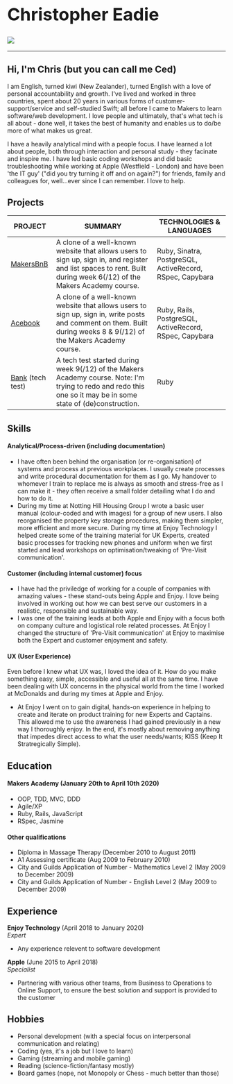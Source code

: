 <h1 style="font-size: 40px;" align="left">Christopher Eadie</h1>

<a href="www.linkedin.com/in/christopher-eadie" target="_blank" >![](https://img.shields.io/badge/LinkedIn-blue?logo=linkedin)</a>
<a href="hhttps://sourcerer.io/saidbyced"><img src="https://img.shields.io/badge/JavaScript-26%20commits-blue.svg" alt=""></a>
<a href="https://sourcerer.io/saidbyced"><img src="https://img.shields.io/badge/CSS-57%20commits-green.svg" alt=""></a>
<a href="https://sourcerer.io/saidbyced"><img src="https://img.shields.io/badge/HTML-46%20commits-yellow.svg" alt=""></a>
<a href="https://sourcerer.io/saidbyced"><img src="https://img.shields.io/badge/Ruby-143%20commits-red.svg" alt=""></a>
<a href="https://sourcerer.io/saidbyced"><img src="https://img.shields.io/badge/SQL-5%20commits-orange.svg" alt=""></a>

---

## Hi, I'm Chris (but you can call me Ced)

I am English, turned kiwi (New Zealander), turned English with a love of personal accountability and growth. I've lived and worked in three countries, spent about 20 years in various forms of customer-support/service and self-studied Swift; all before I came to Makers to learn software/web development. I love people and ultimately, that's what tech is all about - done well, it takes the best of humanity and enables us to do/be more of what makes us great.

I have a heavily analytical mind with a people focus. I have learned a lot about people, both through interaction and personal study - they facinate and inspire me. I have led basic coding workshops and did basic troubleshooting while working at Apple (Westfield - London) and have been 'the IT guy' ("did you try turning it off and on again?") for friends, family and colleagues for, well...ever since I can remember. I love to help.

## Projects

PROJECT | SUMMARY | TECHNOLOGIES & LANGUAGES|
------- | ------- | ------------ |
[MakersBnB](https://github.com/Kefuri/MakersBnB) | A clone of a well-known website that allows users to sign up, sign in, and  register and list spaces to rent. Built during week 6(/12) of the Makers Academy course. | Ruby, Sinatra, PostgreSQL, ActiveRecord, RSpec, Capybara |
[Acebook](https://github.com/Megscode/acebook_undefined) | A clone of a well-known website that allows users to sign up, sign in, write posts and comment on them. Built during weeks 8 & 9(/12) of the Makers Academy course. | Ruby, Rails, PostgreSQL, ActiveRecord, RSpec, Capybara |
[Bank](https://github.com/saidbyced/bank_tech_test) (tech test) | A tech test started during week 9(/12) of the Makers Academy course. Note: I'm trying to redo and redo this one so it may be in some state of (de)construction. | Ruby |

## Skills

#### Analytical/Process-driven (including documentation)

- I have often been behind the organisation (or re-organisation) of systems and process at previous workplaces. I usually create processes and write procedural documentation for them as I go. My handover to whomever I train to replace me is always as smooth and stress-free as I can make it - they often receive a small folder detailing what I do and how to do it.
- During my time at Notting Hill Housing Group I wrote a basic user manual (colour-coded and with images) for a group of new users. I also reorganised the property key storage procedures, making them simpler, more efficient and more secure. During my time at Enjoy Technology I helped create some of the training material for UK Experts, created basic processes for tracking new phones and uniform when we first started and lead workshops on optimisation/tweaking of 'Pre-Visit communication'.

#### Customer (including internal customer) focus

- I have had the priviledge of working for a couple of companies with amazing values - these stand-outs being Apple and Enjoy. I love being involved in working out how we can best serve our customers in a realistic, responsible and sustainable way.
- I was one of the training leads at both Apple and Enjoy with a focus both on company culture and logistical role related processes. At Enjoy I changed the structure of 'Pre-Visit communication' at Enjoy to maximise both the Expert and customer enjoyment and safety.

#### UX (User Experience)

Even before I knew what UX was, I loved the idea of it. How do you make something easy, simple, accessible and useful all at the same time. I have been dealing with UX concerns in the physical world from the time I worked at McDonalds and during my times at Apple and Enjoy.
- At Enjoy I went on to gain digital, hands-on experience in helping to create and iterate on product training for new Experts and Captains. This allowed me to use the awareness I had gained previously in a new way I thoroughly enjoy. In the end, it's mostly about removing anything that impedes direct access to what the user needs/wants; KISS (Keep It Stratregically Simple).

## Education

#### Makers Academy (January 20th to April 10th 2020)

- OOP, TDD, MVC, DDD
- Agile/XP
- Ruby, Rails, JavaScript
- RSpec, Jasmine

#### Other qualifications

- Diploma in Massage Therapy (December 2010 to August 2011)
- A1 Assessing certificate (Aug 2009 to February 2010)
- City and Guilds Application of Number - Mathematics Level 2 (May 2009 to December 2009)
- City and Guilds Application of Number - English Level 2 (May 2009 to December 2009)

## Experience

**Enjoy Technology** (April 2018 to January 2020)    
*Expert*  
- Any experience relevent to software development

**Apple** (June 2015 to April 2018)   
*Specialist*  
- Partnering with various other teams, from Business to Operations to Online Support, to ensure the best solution and support is provided to the customer

## Hobbies

- Personal development (with a special focus on interpersonal communication and relating)
- Coding (yes, it's a job but I love to learn)
- Gaming (streaming and mobile gaming)
- Reading (science-fiction/fantasy mostly)
- Board games (nope, not Monopoly or Chess - much better than those)
